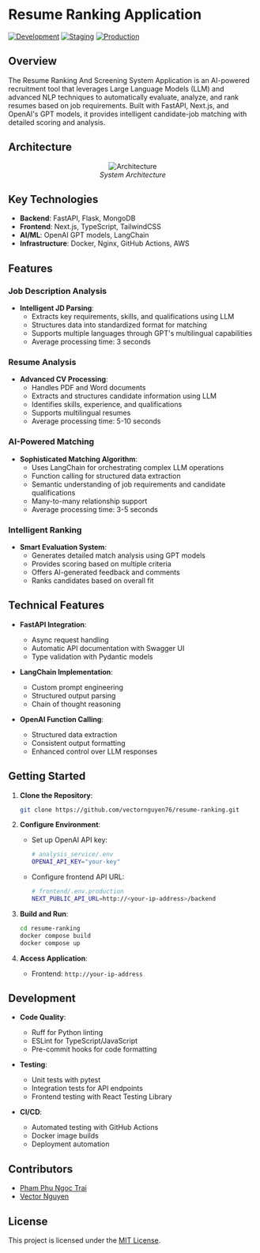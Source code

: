# Resume Ranking Application

[![Development](https://github.com/vectornguyen76/resume-ranking/actions/workflows/development_pipeline.yml/badge.svg)](https://github.com/vectornguyen76/resume-ranking/actions/workflows/development_pipeline.yml)
[![Staging](https://github.com/vectornguyen76/resume-ranking/actions/workflows/staging_pipeline.yml/badge.svg)](https://github.com/vectornguyen76/resume-ranking/actions/workflows/staging_pipeline.yml)
[![Production](https://github.com/vectornguyen76/resume-ranking/actions/workflows/production_pipeline.yml/badge.svg)](https://github.com/vectornguyen76/resume-ranking/actions/workflows/production_pipeline.yml)

## Overview

The Resume Ranking And Screening System Application is an AI-powered recruitment tool that leverages Large Language Models (LLM) and advanced NLP techniques to automatically evaluate, analyze, and rank resumes based on job requirements. Built with FastAPI, Next.js, and OpenAI's GPT models, it provides intelligent candidate-job matching with detailed scoring and analysis.

## Architecture

<p align="center">
  
  <img src="img/ArchitectureSys.jpg" alt="Architecture">
  <br>
  <em>System Architecture</em>
</p>

## Key Technologies

- **Backend**: FastAPI, Flask, MongoDB
- **Frontend**: Next.js, TypeScript, TailwindCSS
- **AI/ML**: OpenAI GPT models, LangChain
- **Infrastructure**: Docker, Nginx, GitHub Actions, AWS

## Features

### Job Description Analysis

- **Intelligent JD Parsing**:
  - Extracts key requirements, skills, and qualifications using LLM
  - Structures data into standardized format for matching
  - Supports multiple languages through GPT's multilingual capabilities
  - Average processing time: 3 seconds

### Resume Analysis

- **Advanced CV Processing**:
  - Handles PDF and Word documents
  - Extracts and structures candidate information using LLM
  - Identifies skills, experience, and qualifications
  - Supports multilingual resumes
  - Average processing time: 5-10 seconds

### AI-Powered Matching

- **Sophisticated Matching Algorithm**:
  - Uses LangChain for orchestrating complex LLM operations
  - Function calling for structured data extraction
  - Semantic understanding of job requirements and candidate qualifications
  - Many-to-many relationship support
  - Average processing time: 3-5 seconds

### Intelligent Ranking

- **Smart Evaluation System**:
  - Generates detailed match analysis using GPT models
  - Provides scoring based on multiple criteria
  - Offers AI-generated feedback and comments
  - Ranks candidates based on overall fit

## Technical Features

- **FastAPI Integration**:

  - Async request handling
  - Automatic API documentation with Swagger UI
  - Type validation with Pydantic models

- **LangChain Implementation**:

  - Custom prompt engineering
  - Structured output parsing
  - Chain of thought reasoning

- **OpenAI Function Calling**:
  - Structured data extraction
  - Consistent output formatting
  - Enhanced control over LLM responses

## Getting Started

1. **Clone the Repository**:

   ```bash
   git clone https://github.com/vectornguyen76/resume-ranking.git
   ```

2. **Configure Environment**:

   - Set up OpenAI API key:
     ```bash
     # analysis_service/.env
     OPENAI_API_KEY="your-key"
     ```
   - Configure frontend API URL:
     ```bash
     # frontend/.env.production
     NEXT_PUBLIC_API_URL=http://<your-ip-address>/backend
     ```

3. **Build and Run**:

   ```bash
   cd resume-ranking
   docker compose build
   docker compose up
   ```

4. **Access Application**:
   - Frontend: `http://your-ip-address`

## Development

- **Code Quality**:

  - Ruff for Python linting
  - ESLint for TypeScript/JavaScript
  - Pre-commit hooks for code formatting

- **Testing**:

  - Unit tests with pytest
  - Integration tests for API endpoints
  - Frontend testing with React Testing Library

- **CI/CD**:
  - Automated testing with GitHub Actions
  - Docker image builds
  - Deployment automation

## Contributors

- [Pham Phu Ngoc Trai](https://github.com/jayllfpt)
- [Vector Nguyen](https://github.com/vectornguyen76)

## License

This project is licensed under the [MIT License](LICENSE).
